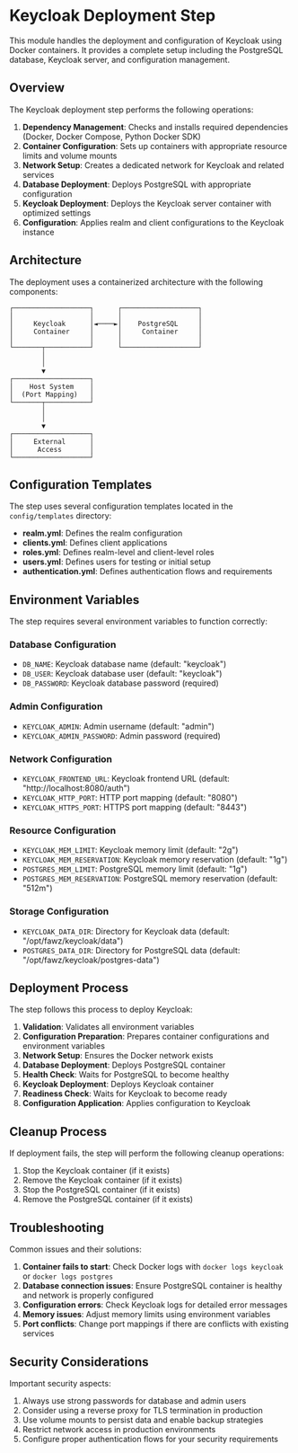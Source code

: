 # Keycloak Deployment Step

This module handles the deployment and configuration of Keycloak using Docker containers. It provides a complete setup including the PostgreSQL database, Keycloak server, and configuration management.

## Overview

The Keycloak deployment step performs the following operations:

1. **Dependency Management**: Checks and installs required dependencies (Docker, Docker Compose, Python Docker SDK)
2. **Container Configuration**: Sets up containers with appropriate resource limits and volume mounts
3. **Network Setup**: Creates a dedicated network for Keycloak and related services
4. **Database Deployment**: Deploys PostgreSQL with appropriate configuration
5. **Keycloak Deployment**: Deploys the Keycloak server container with optimized settings
6. **Configuration**: Applies realm and client configurations to the Keycloak instance

## Architecture

The deployment uses a containerized architecture with the following components:

```
┌───────────────────┐      ┌───────────────────┐
│                   │      │                   │
│     Keycloak      │◄────►│    PostgreSQL     │
│     Container     │      │     Container     │
│                   │      │                   │
└───────┬───────────┘      └───────────────────┘
        │
        │
        ▼
┌───────────────────┐
│    Host System    │
│  (Port Mapping)   │
└───────┬───────────┘
        │
        │
        ▼
┌───────────────────┐
│     External      │
│      Access       │
└───────────────────┘
```

## Configuration Templates

The step uses several configuration templates located in the `config/templates` directory:

- **realm.yml**: Defines the realm configuration
- **clients.yml**: Defines client applications
- **roles.yml**: Defines realm-level and client-level roles
- **users.yml**: Defines users for testing or initial setup
- **authentication.yml**: Defines authentication flows and requirements

## Environment Variables

The step requires several environment variables to function correctly:

### Database Configuration
- `DB_NAME`: Keycloak database name (default: "keycloak")
- `DB_USER`: Keycloak database user (default: "keycloak")
- `DB_PASSWORD`: Keycloak database password (required)

### Admin Configuration
- `KEYCLOAK_ADMIN`: Admin username (default: "admin")
- `KEYCLOAK_ADMIN_PASSWORD`: Admin password (required)

### Network Configuration
- `KEYCLOAK_FRONTEND_URL`: Keycloak frontend URL (default: "http://localhost:8080/auth")
- `KEYCLOAK_HTTP_PORT`: HTTP port mapping (default: "8080")
- `KEYCLOAK_HTTPS_PORT`: HTTPS port mapping (default: "8443")

### Resource Configuration
- `KEYCLOAK_MEM_LIMIT`: Keycloak memory limit (default: "2g")
- `KEYCLOAK_MEM_RESERVATION`: Keycloak memory reservation (default: "1g")
- `POSTGRES_MEM_LIMIT`: PostgreSQL memory limit (default: "1g")
- `POSTGRES_MEM_RESERVATION`: PostgreSQL memory reservation (default: "512m")

### Storage Configuration
- `KEYCLOAK_DATA_DIR`: Directory for Keycloak data (default: "/opt/fawz/keycloak/data")
- `POSTGRES_DATA_DIR`: Directory for PostgreSQL data (default: "/opt/fawz/keycloak/postgres-data")

## Deployment Process

The step follows this process to deploy Keycloak:

1. **Validation**: Validates all environment variables
2. **Configuration Preparation**: Prepares container configurations and environment variables
3. **Network Setup**: Ensures the Docker network exists
4. **Database Deployment**: Deploys PostgreSQL container
5. **Health Check**: Waits for PostgreSQL to become healthy
6. **Keycloak Deployment**: Deploys Keycloak container
7. **Readiness Check**: Waits for Keycloak to become ready
8. **Configuration Application**: Applies configuration to Keycloak

## Cleanup Process

If deployment fails, the step will perform the following cleanup operations:

1. Stop the Keycloak container (if it exists)
2. Remove the Keycloak container (if it exists)
3. Stop the PostgreSQL container (if it exists)
4. Remove the PostgreSQL container (if it exists)

## Troubleshooting

Common issues and their solutions:

1. **Container fails to start**: Check Docker logs with `docker logs keycloak` or `docker logs postgres`
2. **Database connection issues**: Ensure PostgreSQL container is healthy and network is properly configured
3. **Configuration errors**: Check Keycloak logs for detailed error messages
4. **Memory issues**: Adjust memory limits using environment variables
5. **Port conflicts**: Change port mappings if there are conflicts with existing services

## Security Considerations

Important security aspects:

1. Always use strong passwords for database and admin users
2. Consider using a reverse proxy for TLS termination in production
3. Use volume mounts to persist data and enable backup strategies
4. Restrict network access in production environments
5. Configure proper authentication flows for your security requirements